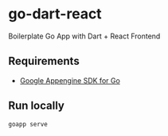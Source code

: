 # go-dart-react
Boilerplate Go App with Dart + React Frontend

## Requirements
- [Google Appengine SDK for Go](https://cloud.google.com/appengine/docs/standard/go/download)

## Run locally
`goapp serve`
